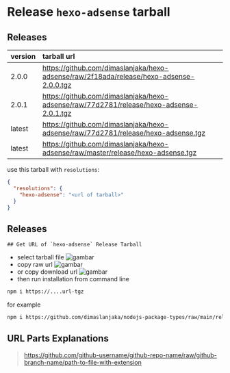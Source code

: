 # Release `hexo-adsense` tarball
## Releases
| version | tarball url |
| :--- | :--- |
| 2.0.0 | https://github.com/dimaslanjaka/hexo-adsense/raw/2f18ada/release/hexo-adsense-2.0.0.tgz |
| 2.0.1 | https://github.com/dimaslanjaka/hexo-adsense/raw/77d2781/release/hexo-adsense-2.0.1.tgz |
| latest | https://github.com/dimaslanjaka/hexo-adsense/raw/77d2781/release/hexo-adsense.tgz |
| latest | https://github.com/dimaslanjaka/hexo-adsense/raw/master/release/hexo-adsense.tgz |

use this tarball with `resolutions`:
```json
{
  "resolutions": {
    "hexo-adsense": "<url of tarball>"
  }
}
```

## Releases

    ## Get URL of `hexo-adsense` Release Tarball
- select tarball file
![gambar](https://user-images.githubusercontent.com/12471057/203216375-8af4b5d9-00c2-40fb-8d3d-d220beaabd46.png)
- copy raw url
![gambar](https://user-images.githubusercontent.com/12471057/203216508-7590cbb9-a1ce-47d6-96ca-8d82149f0762.png)
- or copy download url
![gambar](https://user-images.githubusercontent.com/12471057/203216541-3807d2c3-5213-49f3-b93d-c626dbae3b2e.png)
- then run installation from command line
```bash
npm i https://....url-tgz
```
for example
```bash
npm i https://github.com/dimaslanjaka/nodejs-package-types/raw/main/release/nodejs-package-types.tgz
```

## URL Parts Explanations
> https://github.com/github-username/github-repo-name/raw/github-branch-name/path-to-file-with-extension
